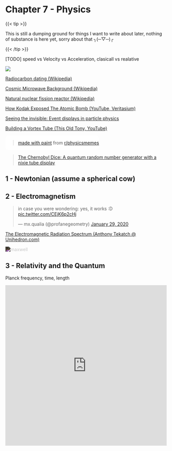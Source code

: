 # Chapter 7 - Physics

{{< tip >}}

This is still a dumping ground for things I want to write about later, nothing of substance is here yet, sorry about that ╮(─▽─)╭

{{< /tip >}}

[TODO] speed vs Velocity vs Acceleration, clasicall vs realative

![](/Exposure_chart-XKCD.svg)

[Radiocarbon dating (Wikipedia)](https://en.wikipedia.org/wiki/Radiocarbon_dating)

[Cosmic Microwave Background (Wikipedia)](https://en.wikipedia.org/wiki/Cosmic_microwave_background)

[Natural nuclear fission reactor (Wikipedia)](https://en.wikipedia.org/wiki/Natural_nuclear_fission_reactor)

[How Kodak Exposed The Atomic Bomb (YouTube, Veritasium)](https://www.youtube.com/watch?v=7pSqk-XV2QM)

[Seeing the invisible: Event displays in particle physics](https://home.cern/news/news/experiments/seeing-invisible-event-displays-particle-physics)

[Building a Vortex Tube (This Old Tony, YouTube)](https://www.youtube.com/watch?v=Hn8hDY4bvpI&feature=youtu.be&ab_channel=ThisOldTony)

<div style="display: inline-block; background-color: #fff; border-radius: 10px;"><blockquote class="reddit-card" data-card-created="1609715221"><a href="https://www.reddit.com/r/physicsmemes/comments/kncao1/made_with_paint/">made with paint</a> from <a href="http://www.reddit.com/r/physicsmemes">r/physicsmemes</a></blockquote>
    <script async src="//embed.redditmedia.com/widgets/platform.js" charset="UTF-8"></script></div>

<blockquote class="imgur-embed-pub" lang="en" data-id="a/3WYxF7x"  ><a href="//imgur.com/a/3WYxF7x">The Chernobyl Dice: A quantum random number generator with a nixie tube display</a></blockquote><script async src="//s.imgur.com/min/embed.js" charset="utf-8"></script>



## 1 - Newtonian (assume a spherical cow)

## 2 - Electromagnetism

<blockquote class="twitter-tweet"><p lang="en" dir="ltr">in case you were wondering: yes, it works :D <a href="https://t.co/CEjK6p2cHj">pic.twitter.com/CEjK6p2cHj</a></p>&mdash; mx.qualia (@profanegeometry) <a href="https://twitter.com/profanegeometry/status/1222353743359836160?ref_src=twsrc%5Etfw">January 29, 2020</a></blockquote> <script async src="https://platform.twitter.com/widgets.js" charset="utf-8"></script>

[The Electromagnetic Radiation Spectrum (Anthony Tekatch @ Unihedron.com)](http://unihedron.com/projects/spectrum/downloads/spectrum.jpg)

<img src="/maxwellequns.svg" alt="maxwell" style="-webkit-filter: invert(.85);">

## 3 - Relativity and the Quantum

Planck frequency, time, length

<iframe width="100%" height="500" src="https://www.youtube.com/embed/zcqZHYo7ONs" title="YouTube video player" frameborder="0" allow="accelerometer; autoplay; clipboard-write; encrypted-media; gyroscope; picture-in-picture" allowfullscreen></iframe>